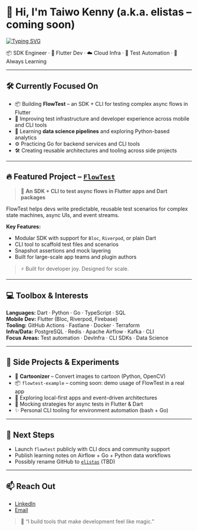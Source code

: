 # 👋 Hi, I'm Taiwo Kenny (a.k.a. elistas – coming soon)

[![Typing SVG](https://readme-typing-svg.herokuapp.com?font=Fira+Code&size=22&pause=1000&color=F7F7F7&vCenter=true&multiline=true&width=600&lines=I+build+developer+tools%2C+SDKs+%26+data-driven+apps.;Mobile+%7C+Backend+%7C+Dev+Infra+%7C+CLI+%7C+Data+Science)](https://git.io/typing-svg)

📦 SDK Engineer · 🧱 Flutter Dev · ☁️ Cloud Infra · 🧪 Test Automation · 🧠 Always Learning

---

## 🛠️ Currently Focused On

- 📦 Building **FlowTest** – an SDK + CLI for testing complex async flows in Flutter
- 🧪 Improving test infrastructure and developer experience across mobile and CLI tools
- 🧠 Learning **data science pipelines** and exploring Python-based analytics
- ⚙️ Practicing Go for backend services and CLI tools
- 🛠 Creating reusable architectures and tooling across side projects

---

## 🔥 Featured Project – [`FlowTest`](https://github.com/orangeztorm/flowtest)

> 🧪 **An SDK + CLI to test async flows in Flutter apps and Dart packages**

FlowTest helps devs write predictable, reusable test scenarios for complex state machines, async UIs, and event streams.

**Key Features:**
- Modular SDK with support for `Bloc`, `Riverpod`, or plain Dart
- CLI tool to scaffold test files and scenarios
- Snapshot assertions and mock layering
- Built for large-scale app teams and plugin authors

> ⚡ Built for developer joy. Designed for scale.

---

## 💻 Toolbox & Interests

**Languages:** Dart · Python · Go · TypeScript · SQL  
**Mobile Dev:** Flutter (Bloc, Riverpod, Firebase)  
**Tooling:** GitHub Actions · Fastlane · Docker · Terraform  
**Infra/Data:** PostgreSQL · Redis · Apache Airflow · Kafka · CLI  
**Focus Areas:** Test automation · DevInfra · CLI SDKs · Data Science  

---

## 🌱 Side Projects & Experiments

- 🧠 **Cartoonizer** – Convert images to cartoon (Python, OpenCV)
- 📦 `flowtest-example` – coming soon: demo usage of FlowTest in a real app
- 🔄 Exploring local-first apps and event-driven architectures
- 🧪 Mocking strategies for async tests in Flutter & Dart
- ✨ Personal CLI tooling for environment automation (bash + Go)

---

## 🧭 Next Steps

- Launch `flowtest` publicly with CLI docs and community support
- Publish learning notes on Airflow + Go + Python data workflows
- Possibly rename GitHub to [`elistas`](https://github.com/elistas) (TBD)

---

## 📫 Reach Out

- [LinkedIn](https://www.linkedin.com/in/taiwo-kenny)
- [Email](mailto:taiwokenny45@gmail.com)

> 💬 “I build tools that make development feel like magic.”

